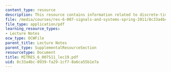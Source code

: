 ```yaml
---
content_type: resource
description: This resource contains information related to discrete-time sampling.
file: /media/courses/res-6-007-signals-and-systems-spring-2011/8c33a4bc0939fa291cf78a6ca55b1e7a_MITRES_6_007S11_lec19.pdf
file_type: application/pdf
learning_resource_types:
- Lecture Notes
ocw_type: OCWFile
parent_title: Lecture Notes
parent_type: SupplementalResourceSection
resourcetype: Document
title: MITRES_6_007S11_lec19.pdf
uid: 8c33a4bc-0939-fa29-1cf7-8a6ca55b1e7a
---
```

